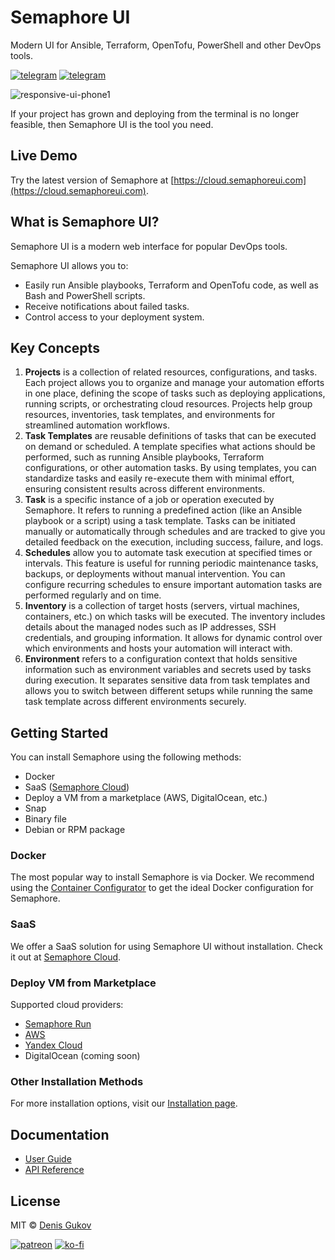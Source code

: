 # Semaphore UI

Modern UI for Ansible, Terraform, OpenTofu, PowerShell and other DevOps tools.

[![telegram](https://img.shields.io/badge/discord_community-skyblue?style=for-the-badge&logo=discord)](https://discord.gg/5R6k7hNGcH) 
[![telegram](https://img.shields.io/badge/youtube_channel-red?style=for-the-badge&logo=youtube)](https://www.youtube.com/@semaphoreui) 
<!-- [![docker](https://img.shields.io/badge/container_configurator-white?style=for-the-badge&logo=docker)](https://semaphoreui.com/install/docker/) -->

![responsive-ui-phone1](https://user-images.githubusercontent.com/914224/134777345-8789d9e4-ff0d-439c-b80e-ddc56b74fcee.png)

If your project has grown and deploying from the terminal is no longer feasible, then Semaphore UI is the tool you need.

## Live Demo

Try the latest version of Semaphore at [https://cloud.semaphoreui.com](https://cloud.semaphoreui.com).


## What is Semaphore UI?

Semaphore UI is a modern web interface for popular DevOps tools.

Semaphore UI allows you to:
* Easily run Ansible playbooks, Terraform and OpenTofu code, as well as Bash and PowerShell scripts.
* Receive notifications about failed tasks.
* Control access to your deployment system.

## Key Concepts

1. **Projects** is a collection of related resources, configurations, and tasks. Each project allows you to organize and manage your automation efforts in one place, defining the scope of tasks such as deploying applications, running scripts, or orchestrating cloud resources. Projects help group resources, inventories, task templates, and environments for streamlined automation workflows.
2. **Task Templates** are reusable definitions of tasks that can be executed on demand or scheduled. A template specifies what actions should be performed, such as running Ansible playbooks, Terraform configurations, or other automation tasks. By using templates, you can standardize tasks and easily re-execute them with minimal effort, ensuring consistent results across different environments.
3. **Task** is a specific instance of a job or operation executed by Semaphore. It refers to running a predefined action (like an Ansible playbook or a script) using a task template. Tasks can be initiated manually or automatically through schedules and are tracked to give you detailed feedback on the execution, including success, failure, and logs.
4. **Schedules** allow you to automate task execution at specified times or intervals. This feature is useful for running periodic maintenance tasks, backups, or deployments without manual intervention. You can configure recurring schedules to ensure important automation tasks are performed regularly and on time.
5. **Inventory** is a collection of target hosts (servers, virtual machines, containers, etc.) on which tasks will be executed. The inventory includes details about the managed nodes such as IP addresses, SSH credentials, and grouping information. It allows for dynamic control over which environments and hosts your automation will interact with.
6. **Environment** refers to a configuration context that holds sensitive information such as environment variables and secrets used by tasks during execution. It separates sensitive data from task templates and allows you to switch between different setups while running the same task template across different environments securely.

## Getting Started

You can install Semaphore using the following methods:
* Docker
* SaaS ([Semaphore Cloud](https://cloud.semaphoreui.com))
* Deploy a VM from a marketplace (AWS, DigitalOcean, etc.)
* Snap
* Binary file
* Debian or RPM package

### Docker

The most popular way to install Semaphore is via Docker. We recommend using the [Container Configurator](https://semaphoreui.com/install/docker/) to get the ideal Docker configuration for Semaphore.

### SaaS

We offer a SaaS solution for using Semaphore UI without installation. Check it out at [Semaphore Cloud](https://cloud.semaphoreui.com).

### Deploy VM from Marketplace

Supported cloud providers:
* [Semaphore Run](https://cloud.semaphore.run/servers/new/semaphore)
* [AWS](https://aws.amazon.com/marketplace/pp/prodview-5noeat2jipwca)
* [Yandex Cloud](https://yandex.cloud/en-ru/marketplace/products/fastlix/semaphore)
* DigitalOcean (coming soon)

### Other Installation Methods

For more installation options, visit our [Installation page](https://semaphoreui.com/install).

## Documentation

* [User Guide](https://docs.semaphoreui.com)
* [API Reference](https://semaphoreui.com/api-docs)

## License
MIT © [Denis Gukov](https://github.com/fiftin)

[![patreon](https://img.shields.io/badge/become_a_patreon-teal?style=for-the-badge&logo=patreon)](https://www.patreon.com/semaphoreui) 
[![ko-fi](https://img.shields.io/badge/buy_me_a_coffee-pink?style=for-the-badge&logo=kofi)](https://ko-fi.com/fiftin) 
